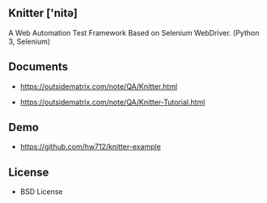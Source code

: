 Knitter ['nitə]
--------------------------------------------

 A Web Automation Test Framework Based on Selenium WebDriver. (Python 3, Selenium) 


Documents
--------------------------------------------

- https://outsidematrix.com/note/QA/Knitter.html

- https://outsidematrix.com/note/QA/Knitter-Tutorial.html


Demo
--------------------------------------------

- https://github.com/hw712/knitter-example


License
--------------------------------------------

- BSD License








